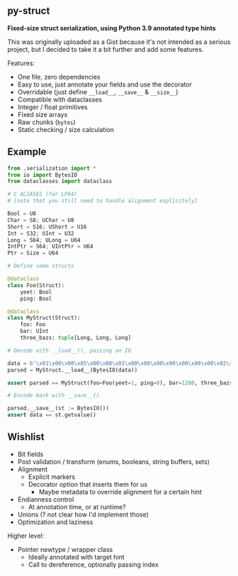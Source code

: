 ## py-struct

**Fixed-size struct serialization, using Python 3.9 annotated type hints**

This was originally uploaded as a Gist because it's not intended as a serious
project, but I decided to take it a bit further and add some features.

Features:
 - One file, zero dependencies
 - Easy to use, just annotate your fields and use the decorator
 - Overridable (just define `__load__`, `__save__` & `__size__`)
 - Compatible with dataclasses
 - Integer / float primitives
 - Fixed size arrays
 - Raw chunks (`bytes`)
 - Static checking / size calculation


## Example

~~~ python
from .serialization import *
from io import BytesIO
from dataclasses import dataclass

# C ALIASES (for LP64)
# [note that you still need to handle alignment explicitely]

Bool = U8
Char = S8; UChar = U8
Short = S16; UShort = U16
Int = S32; UInt = U32
Long = S64; ULong = U64
IntPtr = S64; UIntPtr = U64
Ptr = Size = U64

# Define some structs

@dataclass
class Foo(Struct):
    yeet: Bool
    ping: Bool

@dataclass
class MyStruct(Struct):
    foo: Foo
    bar: UInt
    three_bazs: tuple[Long, Long, Long]

# Decode with __load__(), passing an IO

data = b'\x01\x00\x00\x05\x00\x00\x01\x00\x00\x00\x00\x00\x00\x00\x02\x00\x00\x00\x00\x00\x00\x00\x03\x00\x00\x00\x00\x00\x00\x00'
parsed = MyStruct.__load__(BytesIO(data))

assert parsed == MyStruct(foo=Foo(yeet=1, ping=0), bar=1280, three_bazs=(1, 2, 3))

# Encode back with __save__()

parsed.__save__(st := BytesIO())
assert data == st.getvalue()
~~~


## Wishlist

 - Bit fields
 - Post validation / transform (enums, booleans, string buffers, sets)
 - Alignment
   - Explicit markers
   - Decorator option that inserts them for us
     - Maybe metadata to override alignment for a certain hint
 - Endianness control
   - At annotation time, or at runtime?
 - Unions (? not clear how I'd implement those)
 - Optimization and laziness

Higher level:

 - Pointer newtype / wrapper class
   - Ideally annotated with target hint
   - Call to dereference, optionally passing index
